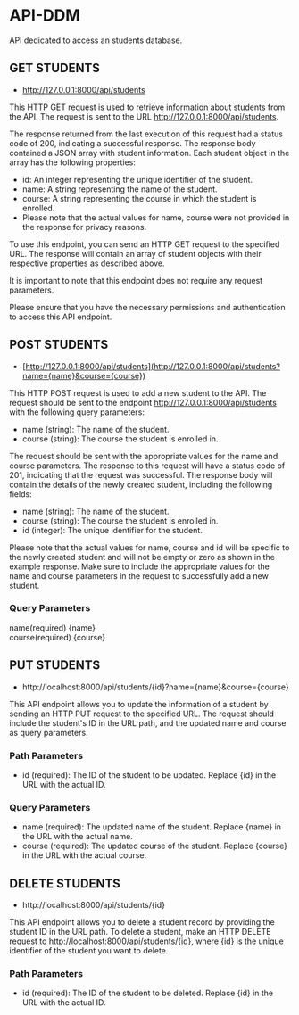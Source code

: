 # API-DDM

API dedicated to access an students database.

## GET STUDENTS

- http://127.0.0.1:8000/api/students

This HTTP GET request is used to retrieve information about students from the API. The request is sent to the URL http://127.0.0.1:8000/api/students.

The response returned from the last execution of this request had a status code of 200, indicating a successful response. The response body contained a JSON array with student information. Each student object in the array has the following properties:

- id: An integer representing the unique identifier of the student.
- name: A string representing the name of the student.
- course: A string representing the course in which the student is enrolled.
- Please note that the actual values for name, course were not provided in the response for privacy reasons.

To use this endpoint, you can send an HTTP GET request to the specified URL. The response will contain an array of student objects with their respective properties as described above.

It is important to note that this endpoint does not require any request parameters.

Please ensure that you have the necessary permissions and authentication to access this API endpoint.

## POST STUDENTS

- [http://127.0.0.1:8000/api/students](http://127.0.0.1:8000/api/students?name={name}&course={course})

This HTTP POST request is used to add a new student to the API. The request should be sent to the endpoint http://127.0.0.1:8000/api/students with the following query parameters:

- name (string): The name of the student.
- course (string): The course the student is enrolled in.

The request should be sent with the appropriate values for the name and course parameters.
The response to this request will have a status code of 201, indicating that the request was successful. The response body will contain the details of the newly created student, including the following fields:

- name (string): The name of the student.
- course (string): The course the student is enrolled in.
- id (integer): The unique identifier for the student.

Please note that the actual values for name, course and id will be specific to the newly created student and will not be empty or zero as shown in the example response.
Make sure to include the appropriate values for the name and course parameters in the request to successfully add a new student.

### Query Parameters
name(required)            {name} <br>
course(required)          {course}

## PUT STUDENTS

- http://localhost:8000/api/students/{id}?name={name}&course={course}

This API endpoint allows you to update the information of a student by sending an HTTP PUT request to the specified URL. The request should include the student's ID in the URL path, and the updated name and course as query parameters.

### Path Parameters

- id (required): The ID of the student to be updated. Replace {id} in the URL with the actual ID.

### Query Parameters

- name (required): The updated name of the student. Replace {name} in the URL with the actual name.
- course (required): The updated course of the student. Replace {course} in the URL with the actual course.

## DELETE STUDENTS

- http://localhost:8000/api/students/{id}

This API endpoint allows you to delete a student record by providing the student ID in the URL path.
To delete a student, make an HTTP DELETE request to http://localhost:8000/api/students/{id}, where {id} is the unique identifier of the student you want to delete.

### Path Parameters

- id (required): The ID of the student to be deleted. Replace {id} in the URL with the actual ID.
 
